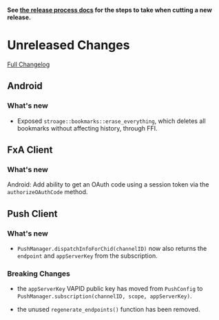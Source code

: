 **See [the release process docs](docs/howtos/cut-a-new-release.md) for the steps to take when cutting a new release.**

# Unreleased Changes

[Full Changelog](https://github.com/mozilla/application-services/compare/v0.42.2...master)

## Android

### What's new

- Exposed `stroage::bookmarks::erase_everything`, which deletes all bookmarks without affecting      history, through FFI.

## FxA Client

### What's new

Android: Add ability to get an OAuth code using a session token via the `authorizeOAuthCode` method.

## Push Client

### What's new

- `PushManager.dispatchInfoForChid(channelID)` now also returns the
  `endpoint` and `appServerKey` from the subscription.

### Breaking Changes

- the `appServerKey` VAPID public key has moved from `PushConfig` to
  `PushManager.subscription(channelID, scope, appServerKey)`.

- the unused `regenerate_endpoints()` function has been removed.

